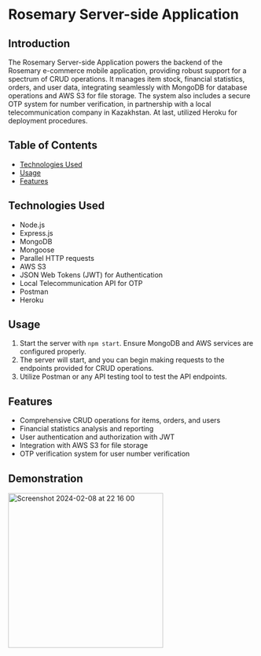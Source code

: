 # Rosemary Server-side Application

## Introduction
The Rosemary Server-side Application powers the backend of the Rosemary e-commerce mobile application, providing robust support for a spectrum of CRUD operations. It manages item stock, financial statistics, orders, and user data, integrating seamlessly with MongoDB for database operations and AWS S3 for file storage. The system also includes a secure OTP system for number verification, in partnership with a local telecommunication company in Kazakhstan. At last, utilized Heroku for deployment procedures.

## Table of Contents
- [Technologies Used](#technologies-used)
- [Usage](#usage)
- [Features](#features)

## Technologies Used
- Node.js
- Express.js
- MongoDB
- Mongoose
- Parallel HTTP requests
- AWS S3
- JSON Web Tokens (JWT) for Authentication
- Local Telecommunication API for OTP
- Postman
- Heroku

## Usage
1. Start the server with `npm start`. Ensure MongoDB and AWS services are configured properly.
2. The server will start, and you can begin making requests to the endpoints provided for CRUD operations.
3. Utilize Postman or any API testing tool to test the API endpoints.

## Features
- Comprehensive CRUD operations for items, orders, and users
- Financial statistics analysis and reporting
- User authentication and authorization with JWT
- Integration with AWS S3 for file storage
- OTP verification system for user number verification

## Demonstration
<img width="315" alt="Screenshot 2024-02-08 at 22 16 00" src="https://github.com/diasmashikov/rosemary_server/assets/50723693/d2219738-b0bd-4d03-9af0-6aacea7d1d29">



